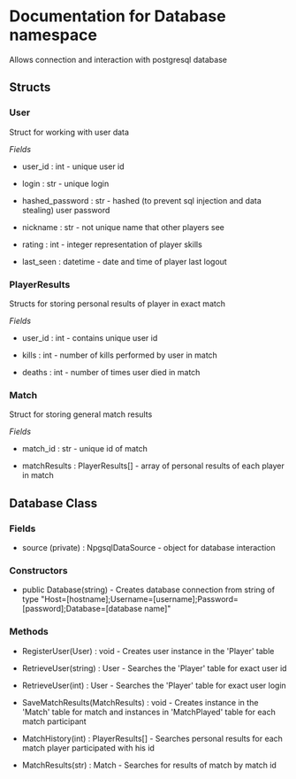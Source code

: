 # Documentation for Database namespace

Allows connection and interaction with postgresql database

## Structs

### User

Struct for working with user data

*Fields*

- user_id           : int       - unique user id

- login             : str       - unique login

- hashed_password   : str       - hashed (to prevent sql injection and data stealing) user password

- nickname          : str       - not unique name that other players see

- rating            : int       - integer representation of player skills

- last_seen         : datetime  - date and time of player last logout

### PlayerResults

Structs for storing personal results of player in exact match

*Fields*

- user_id           : int       - contains unique user id

- kills             : int       - number of kills performed by user in match

- deaths            : int       - number of times user died in match

### Match

Struct for storing general match results

*Fields*

- match_id          : str               - unique id of match

- matchResults      : PlayerResults[]   - array of personal results of each player in match

## Database Class

### Fields

- source    (private)   : NpgsqlDataSource  - object for database interaction

### Constructors

- public Database(string)           - Creates database connection from string of type "Host=[hostname];Username=[username];Password=[password];Database=[database name]"

### Methods

- RegisterUser(User)                : void              - Creates user instance in the 'Player' table

- RetrieveUser(string)              : User              - Searches the 'Player' table for exact user id

- RetrieveUser(int)                 : User              - Searches the 'Player' table for exact user login

- SaveMatchResults(MatchResults)    : void              - Creates instance in the 'Match' table for match and instances in 'MatchPlayed' table for each match participant

- MatchHistory(int)                 : PlayerResults[]   - Searches personal results for each match player participated with his id
- MatchResults(str)                 : Match             - Searches for results of match by match id
